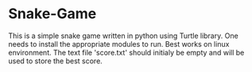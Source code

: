 # Snake-Game
This is a simple snake game written in python using Turtle library. One needs to install the appropriate modules to run. Best works on linux environment.
The text file 'score.txt' should initialy be empty and will be used to store the best score.
